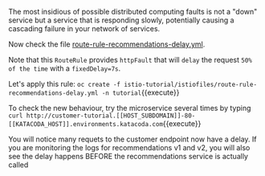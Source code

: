 The most insidious of possible distributed computing faults is not a "down" service but a service that is responding slowly, potentially causing a cascading failure in your network of services.

Now check the file [route-rule-recommendations-delay.yml](https://github.com/redhat-developer-demos/istio-tutorial/blob/master/istiofiles/route-rule-recommendations-delay.yml).

Note that this `RouteRule` provides `httpFault` that will `delay` the request `50% of the time` with a `fixedDelay=7s`.

Let's apply this rule: `oc create -f istio-tutorial/istiofiles/route-rule-recommendations-delay.yml -n tutorial`{{execute}}

To check the new behaviour, try the microservice several times by typing `curl http://customer-tutorial.[[HOST_SUBDOMAIN]]-80-[[KATACODA_HOST]].environments.katacoda.com`{{execute}}

You will notice many requets to the customer endpoint now have a delay. If you are monitoring the logs for recommendations v1 and v2, you will also see the delay happens BEFORE the recommendations service is actually called



